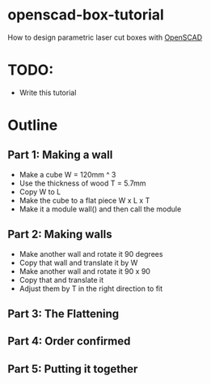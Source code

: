 # openscad-box-tutorial

How to design parametric laser cut boxes with [OpenSCAD](http://www.openscad.org/)

# TODO:

* Write this tutorial

# Outline

## Part 1: Making a wall

* Make a cube W = 120mm ^ 3
* Use the thickness of wood T = 5.7mm
* Copy W to L
* Make the cube to a flat piece W x L x T
* Make it a module wall() and then call the module

## Part 2: Making walls

* Make another wall and rotate it 90 degrees
* Copy that wall and translate it by W
* Make another wall and rotate it 90 x 90
* Copy that and translate it
* Adjust them by T in the right direction to fit

## Part 3: The Flattening

## Part 4: Order confirmed

## Part 5: Putting it together
